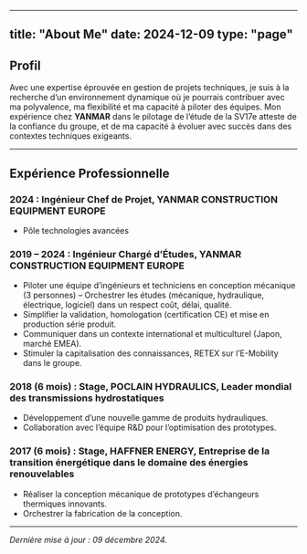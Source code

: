 
---
title: "About Me"
date: 2024-12-09
type: "page"
---

## Profil

Avec une expertise éprouvée en gestion de projets techniques, je suis à la recherche d’un environnement dynamique où je pourrais contribuer avec ma polyvalence, ma flexibilité et ma capacité à piloter des équipes. Mon expérience chez **YANMAR** dans le pilotage de l’étude de la SV17e atteste de la confiance du groupe, et de ma capacité à évoluer avec succès dans des contextes techniques exigeants.

---

## Expérience Professionnelle

### 2024 : Ingénieur Chef de Projet, **YANMAR CONSTRUCTION EQUIPMENT EUROPE**
- Pôle technologies avancées

### 2019 – 2024 : Ingénieur Chargé d’Études, **YANMAR CONSTRUCTION EQUIPMENT EUROPE**
- Piloter une équipe d’ingénieurs et techniciens en conception mécanique (3 personnes) – Orchestrer les études (mécanique, hydraulique, électrique, logiciel) dans un respect coût, délai, qualité.
- Simplifier la validation, homologation (certification CE) et mise en production série produit.
- Communiquer dans un contexte international et multiculturel (Japon, marché EMEA).
- Stimuler la capitalisation des connaissances, RETEX sur l’E-Mobility dans le groupe.

### 2018 (6 mois) : Stage, **POCLAIN HYDRAULICS**, Leader mondial des transmissions hydrostatiques
- Développement d’une nouvelle gamme de produits hydrauliques.
- Collaboration avec l’équipe R&D pour l’optimisation des prototypes.

### 2017 (6 mois) : Stage, **HAFFNER ENERGY**, Entreprise de la transition énergétique dans le domaine des énergies renouvelables
- Réaliser la conception mécanique de prototypes d’échangeurs thermiques innovants.
- Orchestrer la fabrication de la conception.

---

*Dernière mise à jour : 09 décembre 2024.*
